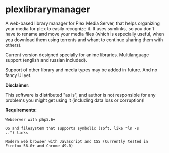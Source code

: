 # plexlibrarymanager
A web-based library manager for Plex Media Server, that helps organizing your media for plex to easily recognize it. 
It uses symlinks, so you don't have to rename and move your media files (which is especially useful, when you download them using torrents and whant to continue sharing them with others).

Current version designed specially for anime libraries. Multilanguage support (english and russian included). 

Support of other library and media types may be added in future. And no fancy UI yet.

<b>Disclaimer:</b>

This software is distributed "as is", and author is not responsible for any problems you might get using it (including data loss or corruption)!

<b>Requirements:</b>

<code>Webserver with php5.6+</code>

<code>OS and filesystem that supports symbolic (soft, like "ln -s ..") links</code>

<code>Modern web browser with Javascript and CSS (Currently tested in Firefox 56.0+ and Chrome 49.0)</code>
